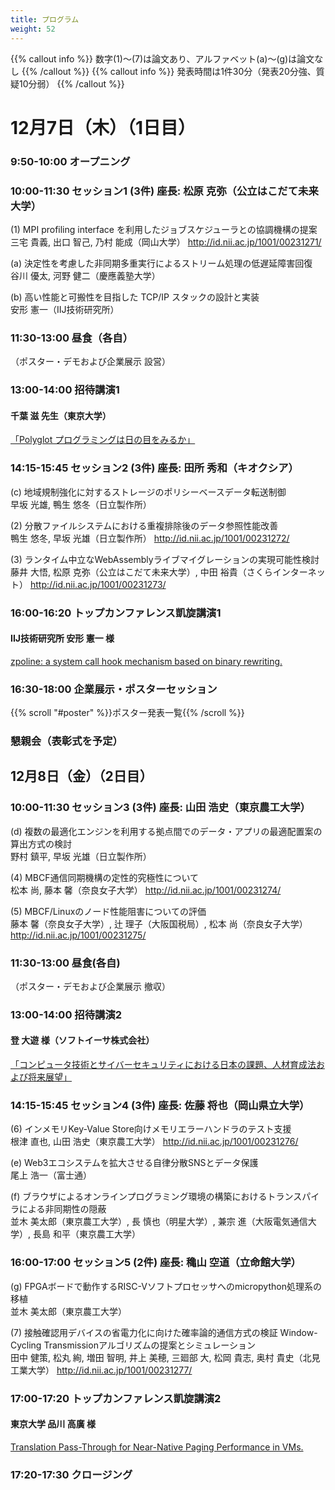 ```yaml
---
title: プログラム
weight: 52
---
```

{{% callout info %}}
数字(1)〜(7)は論文あり、アルファベット(a)〜(g)は論文なし
{{% /callout %}}
{{% callout info %}}
発表時間は1件30分（発表20分強、質疑10分弱）
{{% /callout %}}
#
# 12月7日（木）（1日目）

### 9:50-10:00 オープニング

### 10:00-11:30 セッション1 (3件) 座長: 松原 克弥（公立はこだて未来大学）
(1) MPI profiling interface を利用したジョブスケジューラとの協調機構の提案<br>
     三宅 貴義, 出口 智己, 乃村 能成（岡山大学）
     http://id.nii.ac.jp/1001/00231271/

(a) 決定性を考慮した非同期多重実行によるストリーム処理の低遅延障害回復<br>
     谷川 優太, 河野 健二（慶應義塾大学）

(b) 高い性能と可搬性を目指した TCP/IP スタックの設計と実装<br>
     安形 憲一（IIJ技術研究所）

### 11:30-13:00 昼食（各自）

（ポスター・デモおよび企業展示 設営）

### 13:00-14:00 招待講演1

#### 千葉 滋 先生（東京大学）

[「Polyglot プログラミングは日の目をみるか」](#invite1)

###  14:15-15:45 セッション2 (3件) 座長: 田所 秀和（キオクシア）

(c) 地域規制強化に対するストレージのポリシーベースデータ転送制御<br>
    早坂 光雄, 鴨生 悠冬（日立製作所）

(2) 分散ファイルシステムにおける重複排除後のデータ参照性能改善<br>
    鴨生 悠冬, 早坂 光雄（日立製作所）
    http://id.nii.ac.jp/1001/00231272/

(3) ランタイム中立なWebAssemblyライブマイグレーションの実現可能性検討<br>
    藤井 大悟, 松原 克弥（公立はこだて未来大学）, 中田 裕貴（さくらインターネット）
    http://id.nii.ac.jp/1001/00231273/

### 16:00-16:20 トップカンファレンス凱旋講演1

#### IIJ技術研究所 安形 憲一 様

[zpoline: a system call hook mechanism based on binary rewriting.](#topconf1)<br>

### 16:30-18:00 企業展示・ポスターセッション

{{% scroll "#poster" %}}ポスター発表一覧{{% /scroll %}}

### 懇親会（表彰式を予定）



## 12月8日（金）（2日目）

### 10:00-11:30 セッション3 (3件) 座長: 山田 浩史（東京農工大学）

(d) 複数の最適化エンジンを利用する拠点間でのデータ・アプリの最適配置案の算出方式の検討<br>
    野村 鎮平, 早坂 光雄（日立製作所）

(4) MBCF通信同期機構の定性的究極性について<br>
    松本 尚, 藤本 馨（奈良女子大学）
    http://id.nii.ac.jp/1001/00231274/

(5) MBCF/Linuxのノード性能阻害についての評価<br>
    藤本 馨（奈良女子大学）, 辻 理子（大阪国税局）, 松本 尚（奈良女子大学）
    http://id.nii.ac.jp/1001/00231275/

### 11:30-13:00 昼食(各自)

（ポスター・デモおよび企業展示 撤収）

### 13:00-14:00 招待講演2

#### 登 大遊 様（ソフトイーサ株式会社）

[「コンピュータ技術とサイバーセキュリティにおける日本の課題、人材育成法および将来展望」](#invite2)

### 14:15-15:45 セッション4 (3件) 座長: 佐藤 将也（岡山県立大学）

(6) インメモリKey-Value Store向けメモリエラーハンドラのテスト支援<br>
     根津 直也, 山田 浩史（東京農工大学）
    http://id.nii.ac.jp/1001/00231276/

(e) Web3エコシステムを拡大させる自律分散SNSとデータ保護<br>
     尾上 浩一（富士通）

(f) ブラウザによるオンラインプログラミング環境の構築におけるトランスパイラによる非同期性の隠蔽<br>
     並木 美太郎（東京農工大学）, 長 慎也（明星大学）, 兼宗 進（大阪電気通信大学）, 長島 和平（東京農工大学）

### 16:00-17:00 セッション5 (2件) 座長: 穐山 空道（立命館大学）

(g) FPGAボードで動作するRISC-Vソフトプロセッサへのmicropython処理系の移植<br>
     並木 美太郎（東京農工大学）

(7) 接触確認用デバイスの省電力化に向けた確率論的通信方式の検証 Window-Cycling Transmissionアルゴリズムの提案とシミュレーション<br>
    田中 健策, 松丸 絢, 増田 智明, 井上 美穂, 三廻部 大, 松岡 貴志, 奥村 貴史（北見工業大学）
    http://id.nii.ac.jp/1001/00231277/


### 17:00-17:20 トップカンファレンス凱旋講演2

#### 東京大学 品川 高廣 様

[Translation Pass-Through for Near-Native Paging Performance in VMs.](#topconf2)

###  17:20-17:30 クロージング

